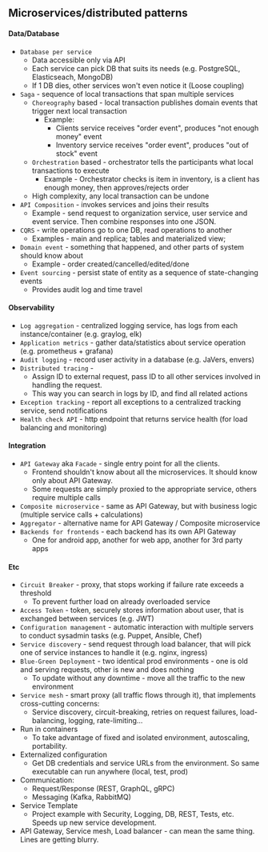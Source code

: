 ## Microservices/distributed patterns

#### Data/Database
* `Database per service`
    * Data accessible only via API
    * Each service can pick DB that suits its needs (e.g. PostgreSQL, Elasticseach, MongoDB)
    * If 1 DB dies, other services won't even notice it (Loose coupling)
* `Saga` - sequence of local transactions that span multiple services
    * `Choreography` based - local transaction publishes domain events that trigger next local transaction
        * Example:
            * Clients service receives "order event", produces "not enough money" event
            * Inventory service receives "order event", produces "out of stock" event
    * `Orchestration` based - orchestrator tells the participants what local transactions to execute
        * Example - Orchestrator checks is item in inventory, is a client has enough money, then approves/rejects order
    * High complexity, any local transaction can be undone
* `API Composition` - invokes services and joins their results
    * Example - send request to organization service, user service and event service. Then combine responses into one JSON.
* `CQRS` - write operations go to one DB, read operations to another
    * Examples - main and replica; tables and materialized view;
* `Domain event` - something that happened, and other parts of system should know about
    * Example - order created/cancelled/edited/done
* `Event sourcing` - persist state of entity as a sequence of state-changing events
    * Provides audit log and time travel

#### Observability
* `Log aggregation` - centralized logging service, has logs from each instance/container (e.g. graylog, elk)
* `Application metrics` - gather data/statistics about service operation (e.g. prometheus + grafana)
* `Audit logging` - record user activity in a database (e.g. JaVers, envers)
* `Distributed tracing` - 
    * Assign ID to external request, pass ID to all other services involved in handling the request.
    * This way you can search in logs by ID, and find all related actions
* `Exception tracking` - report all exceptions to a centralized tracking service, send notifications
* `Health check API` - http endpoint that returns service health (for load balancing and monitoring)

#### Integration
* `API Gateway` aka `Facade` - single entry point for all the clients.
    * Frontend shouldn't know about all the microservices. It should know only about API Gateway.
    * Some requests are simply proxied to the appropriate service, others require multiple calls
* `Composite microservice` - same as API Gateway, but with business logic (multiple service calls + calculations)
* `Aggregator` - alternative name for API Gateway / Composite microservice
* `Backends for frontends` - each backend has its own API Gateway
    * One for android app, another for web app, another for 3rd party apps

#### Etc
* `Circuit Breaker` - proxy, that stops working if failure rate exceeds a threshold
    * To prevent further load on already overloaded service
* `Access Token` - token, securely stores information about user, that is exchanged between services (e.g. JWT)
* `Configuration management` - automatic interaction with multiple servers to conduct sysadmin tasks (e.g. Puppet, Ansible, Chef)
* `Service discovery` - send request through load balancer, that will pick one of service instances to handle it (e.g. nginx, ingress)
* `Blue-Green Deployment` - two identical prod environments - one is old and serving requests, other is new and does nothing
    * To update without any downtime - move all the traffic to the new environment
* `Service mesh` - smart proxy (all traffic flows through it), that implements cross-cutting concerns:
    * Service discovery, circuit-breaking, retries on request failures, load-balancing, logging, rate-limiting...
* Run in containers
    * To take advantage of fixed and isolated environment, autoscaling, portability.
* Externalized configuration
    * Get DB credentials and service URLs from the environment. So same executable can run anywhere (local, test, prod)
* Communication:
    * Request/Response (REST, GraphQL, gRPC)
    * Messaging (Kafka, RabbitMQ)
* Service Template
    * Project example with Security, Logging, DB, REST, Tests, etc. Speeds up new service development.
* API Gateway, Service mesh, Load balancer - can mean the same thing. Lines are getting blurry.
